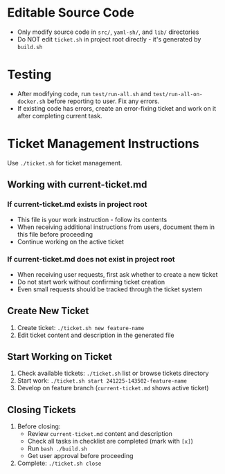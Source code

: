 # Editable Source Code
- Only modify source code in `src/`, `yaml-sh/`, and `lib/` directories
- Do NOT edit `ticket.sh` in project root directly - it's generated by `build.sh`

# Testing
- After modifying code, run `test/run-all.sh` and `test/run-all-on-docker.sh` before reporting to user. Fix any errors.
- If existing code has errors, create an error-fixing ticket and work on it after completing current task.

# Ticket Management Instructions

Use `./ticket.sh` for ticket management.

## Working with current-ticket.md

### If current-ticket.md exists in project root
- This file is your work instruction - follow its contents
- When receiving additional instructions from users, document them in this file before proceeding
- Continue working on the active ticket

### If current-ticket.md does not exist in project root
- When receiving user requests, first ask whether to create a new ticket
- Do not start work without confirming ticket creation
- Even small requests should be tracked through the ticket system

## Create New Ticket

1. Create ticket: `./ticket.sh new feature-name`
2. Edit ticket content and description in the generated file

## Start Working on Ticket

1. Check available tickets: `./ticket.sh` list or browse tickets directory
2. Start work: `./ticket.sh start 241225-143502-feature-name`
3. Develop on feature branch (`current-ticket.md` shows active ticket)

## Closing Tickets

1. Before closing:
   - Review `current-ticket.md` content and description
   - Check all tasks in checklist are completed (mark with `[x]`)
   - Run `bash ./build.sh`
   - Get user approval before proceeding
2. Complete: `./ticket.sh close`
